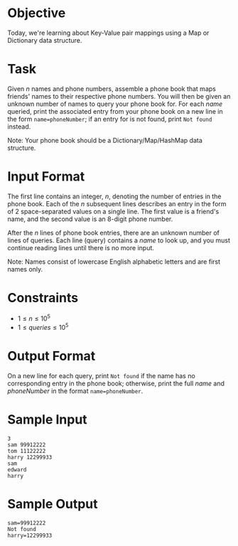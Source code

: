 # Objective

Today, we're learning about Key-Value pair mappings using a Map or Dictionary data structure. 

# Task

Given $n$ names and phone numbers, assemble a phone book that maps friends' names to their respective phone numbers. You will then be given an unknown number of names to query your phone book for. For each $name$ queried, print the associated entry from your phone book on a new line in the form `name=phoneNumber`; if an entry for  is not found, print `Not found` instead.

Note: Your phone book should be a Dictionary/Map/HashMap data structure.

# Input Format

The first line contains an integer, $n$, denoting the number of entries in the phone book.
Each of the $n$ subsequent lines describes an entry in the form of 2 space-separated values on a single line. The first value is a friend's name, and the second value is an 8-digit phone number.

After the $n$ lines of phone book entries, there are an unknown number of lines of queries. Each line (query) contains a $name$ to look up, and you must continue reading lines until there is no more input.

Note: Names consist of lowercase English alphabetic letters and are first names only.

# Constraints

* $1 \leq n \leq 10^5$
* $1 \leq queries \leq 10^5$

# Output Format

On a new line for each query, print `Not found` if the name has no corresponding entry in the phone book; otherwise, print the full $name$ and $phoneNumber$ in the format `name=phoneNumber`.

# Sample Input

```
3
sam 99912222
tom 11122222
harry 12299933
sam
edward
harry
```

# Sample Output

```
sam=99912222
Not found
harry=12299933
```
